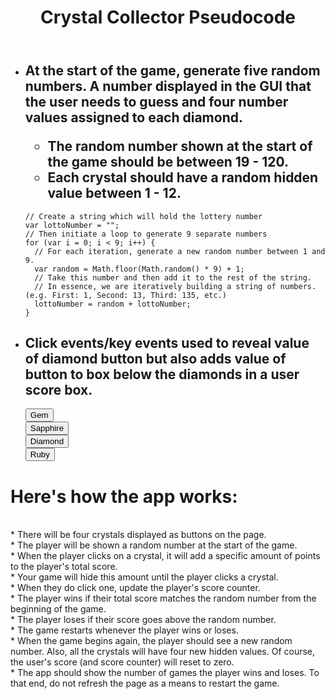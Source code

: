<!DOCTYPE html>
<html lang="en">
<head>
<meta charset="UTF-8">
<meta name="viewport" content="width=device-width, initial-scale=1.0">
<meta http-equiv="X-UA-Compatible" content="ie=edge">
<link rel="stylesheet" href="https://maxcdn.bootstrapcdn.com/bootstrap/4.0.0-alpha.6/css/bootstrap.min.css" integrity="sha384-rwoIResjU2yc3z8GV/NPeZWAv56rSmLldC3R/AZzGRnGxQQKnKkoFVhFQhNUwEyJ" crossorigin="anonymous">
<title>Crystal Collector PseudoCode</title>
</head>
<body>
<header>
<h1>
Crystal Collector Pseudocode
</h1>
</header>
<div class="container">
<ul>
<li>
<h2>
At the start of the game, generate five random numbers. A number displayed in the GUI that the user needs to guess and four number values assigned to each diamond.
<ul>
<li>The random number shown at the start of the game should be between 19 - 120.</li>
<li>Each crystal should have a random hidden value between 1 - 12.</li>
</ul>
</h2>
<code>// Create a string which will hold the lottery number</code>
<br>
<code>var lottoNumber = "";</code>
<br>
<code>// Then initiate a loop to generate 9 separate numbers</code>
<br>
<code>for (var i = 0; i < 9; i++) {</code>
  <br>
  <code>  // For each iteration, generate a new random number between 1 and 9.</code>
  <br>
  <code>  var random = Math.floor(Math.random() * 9) + 1;</code>
  <br>
  <code>  // Take this number and then add it to the rest of the string.</code>
  <br>
  <code>  // In essence, we are iteratively building a string of numbers. (e.g. First: 1, Second: 13, Third: 135, etc.)</code>
  <br>
  <code>  lottoNumber = random + lottoNumber;</code>
  <br>
  <code>}</code>
  <br>

  </li>
  <li>
  <h2>
  Click events/key events used to reveal value of diamond button but also adds value of button to box below the diamonds in a user score box.</h2>
  <div>
  <code><button id="heads">Gem</button></code>
    <br>
  <code><button id="heads">Sapphire</button></code>
    <br>
  <code><button id="heads">Diamond</button></code>
    <br>
  <code><button id="heads">Ruby</button></code>
  </div>
  </li>
  </ul>
</div>


<div class="container mb-4">
  <h1>Here's how the app works:</h1>
  <br>
  * There will be four crystals displayed as buttons on the page.
  <br>
  * The player will be shown a random number at the start of the game.
  <br>
  * When the player clicks on a crystal, it will add a specific amount of points to the player's total score.
  <br>
  * Your game will hide this amount until the player clicks a crystal.
  <br>
  * When they do click one, update the player's score counter.
  <br>
  * The player wins if their total score matches the random number from the beginning of the game.
  <br>
  * The player loses if their score goes above the random number.
  <br>
  * The game restarts whenever the player wins or loses.
  <br>
  * When the game begins again, the player should see a new random number. Also, all the crystals will have four new hidden values. Of course, the user's score (and score counter) will reset to zero.
  <br>
  * The app should show the number of games the player wins and loses. To that end, do not refresh the page as a means to restart the game.
<br>

</div>

<script src="https://code.jquery.com/jquery-3.1.1.slim.min.js" integrity="sha384-A7FZj7v+d/sdmMqp/nOQwliLvUsJfDHW+k9Omg/a/EheAdgtzNs3hpfag6Ed950n" crossorigin="anonymous"></script>
<script src="https://cdnjs.cloudflare.com/ajax/libs/tether/1.4.0/js/tether.min.js" integrity="sha384-DztdAPBWPRXSA/3eYEEUWrWCy7G5KFbe8fFjk5JAIxUYHKkDx6Qin1DkWx51bBrb" crossorigin="anonymous"></script>
<script src="https://maxcdn.bootstrapcdn.com/bootstrap/4.0.0-alpha.6/js/bootstrap.min.js" integrity="sha384-vBWWzlZJ8ea9aCX4pEW3rVHjgjt7zpkNpZk+02D9phzyeVkE+jo0ieGizqPLForn" crossorigin="anonymous"></script>
  </body>
  </html>
